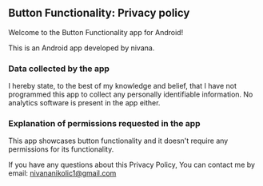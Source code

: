 ## Button Functionality: Privacy policy

Welcome to the Button Functionality app for Android!

This is an Android app developed by nivana.

### Data collected by the app

I hereby state, to the best of my knowledge and belief, that I have not programmed this app to collect any personally identifiable information. No analytics software is present in the app either.

### Explanation of permissions requested in the app

This app showcases button functionality and it doesn't require any permissions for its functionality.

If you have any questions about this Privacy Policy, You can contact me by email:
nivananikolic1@gmail.com

